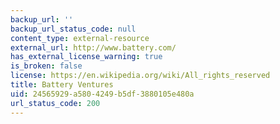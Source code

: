 ```yaml
---
backup_url: ''
backup_url_status_code: null
content_type: external-resource
external_url: http://www.battery.com/
has_external_license_warning: true
is_broken: false
license: https://en.wikipedia.org/wiki/All_rights_reserved
title: Battery Ventures
uid: 24565929-a580-4249-b5df-3880105e480a
url_status_code: 200
---
```

